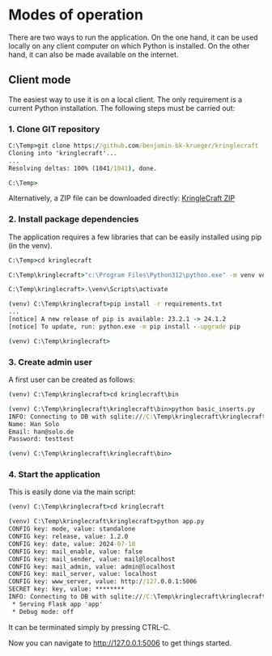 # Modes of operation

There are two ways to run the application. On the one hand, it can be used locally on any client computer on which Python is installed. On the other hand, it can also be made available on the internet.

## Client mode

The easiest way to use it is on a local client. The only requirement is a current Python installation. The following steps must be carried out:

### 1. Clone GIT repository
``` cmd
C:\Temp>git clone https://github.com/benjamin-bk-krueger/kringlecraft
Cloning into 'kringlecraft'...
...
Resolving deltas: 100% (1041/1041), done.

C:\Temp>
```

Alternatively, a ZIP file can be downloaded directly: [KringleCraft ZIP](https://github.com/benjamin-bk-krueger/kringlecraft/archive/refs/heads/main.zip)

### 2. Install package dependencies

The application requires a few libraries that can be easily installed using pip (in the venv).

``` cmd
C:\Temp>cd kringlecraft

C:\Temp\kringlecraft>"c:\Program Files\Python312\python.exe" -m venv venv

C:\Temp\kringlecraft>.\venv\Scripts\activate

(venv) C:\Temp\kringlecraft>pip install -r requirements.txt
...
[notice] A new release of pip is available: 23.2.1 -> 24.1.2
[notice] To update, run: python.exe -m pip install --upgrade pip

(venv) C:\Temp\kringlecraft>
```

### 3. Create admin user

A first user can be created as follows:

``` cmd
(venv) C:\Temp\kringlecraft>cd kringlecraft\bin

(venv) C:\Temp\kringlecraft\kringlecraft\bin>python basic_inserts.py
INFO: Connecting to DB with sqlite:///C:\Temp\kringlecraft\kringlecraft\db\kringlecraft.sqlite
Name: Han Solo
Email: han@solo.de
Password: testtest

(venv) C:\Temp\kringlecraft\kringlecraft\bin>
```

### 4. Start the application

This is easily done via the main script:

``` cmd
(venv) C:\Temp\kringlecraft>cd kringlecraft

(venv) C:\Temp\kringlecraft\kringlecraft>python app.py
CONFIG key: mode, value: standalone
CONFIG key: release, value: 1.2.0
CONFIG key: date, value: 2024-07-10
CONFIG key: mail_enable, value: false
CONFIG key: mail_sender, value: mail@localhost
CONFIG key: mail_admin, value: admin@localhost
CONFIG key: mail_server, value: localhost
CONFIG key: www_server, value: http://127.0.0.1:5006
SECRET key: key, value: ********
INFO: Connecting to DB with sqlite:///C:\Temp\kringlecraft\kringlecraft\db\kringlecraft.sqlite
 * Serving Flask app 'app'
 * Debug mode: off
```

It can be terminated simply by pressing CTRL-C.  

Now you can navigate to http://127.0.0.1:5006 to get things started.


